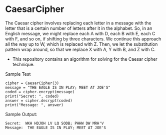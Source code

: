 # CaesarCipher

The Caesar cipher involves replacing each letter in a message with the letter that is a certain number of letters after it in the alphabet. So, in an English message, we might replace each A with D, each B with E, each C with F, and so on, if shifting by three characters. We continue this approach all the way up to W, which is replaced with Z. Then, we let the substitution pattern wrap around, so that we replace X with A, Y with B, and Z with C.


* This repository contains an algorithm for solving  for the Caesar
cipher technique.

Sample Test
```
cipher = CaesarCipher(3)
message = "THE EAGLE IS IN PLAY; MEET AT JOE'S"
coded = cipher.encrypt(message)
print("Secret: ", coded)
answer = cipher.decrypt(coded)
print("Message: ", answer)
```

Sample Output:
```
Secret:  WKH HDJOH LV LQ SODB; PHHW DW MRH'V
Message:  THE EAGLE IS IN PLAY; MEET AT JOE'S
```
